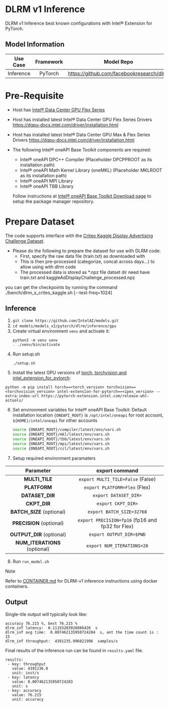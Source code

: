 # DLRM v1 Inference

DLRM v1 Inference best known configurations with Intel® Extension for PyTorch.

## Model Information

| **Use Case** | **Framework** | **Model Repo** | **Branch/Commit/Tag** | **Optional Patch** |
|:---:| :---: |:--------------:|:---------------------:|:------------------:|
|  Inference   |    PyTorch    |       https://github.com/facebookresearch/dlrm        |           -           |         -          |

# Pre-Requisite
* Host has [Intel® Data Center GPU Flex Series](https://ark.intel.com/content/www/us/en/ark/products/series/230021/intel-data-center-gpu-flex-series.html)
* Host has installed latest Intel® Data Center GPU Flex Series Drivers https://dgpu-docs.intel.com/driver/installation.html
* Host has installed latest Intel® Data Center GPU Max & Flex Series Drivers https://dgpu-docs.intel.com/driver/installation.html
* The following Intel® oneAPI Base Toolkit components are required:
  - Intel® oneAPI DPC++ Compiler (Placeholder DPCPPROOT as its installation path)
  - Intel® oneAPI Math Kernel Library (oneMKL) (Placeholder MKLROOT as its installation path)
  - Intel® oneAPI MPI Library
  - Intel® oneAPI TBB Library

  Follow instructions at [Intel® oneAPI Base Toolkit Download page](https://www.intel.com/content/www/us/en/developer/tools/oneapi/base-toolkit-download.html?operatingsystem=linux) to setup the package manager repository.

# Prepare Dataset
The code supports interface with the [Criteo Kaggle Display Advertising Challenge Dataset](https://ailab.criteo.com/ressources/).
   - Please do the following to prepare the dataset for use with DLRM code:
     - First, specify the raw data file (train.txt) as downloaded with
     - This is then pre-processed (categorize, concat across days...) to allow using with dlrm code
     - The processed data is stored as *.npz file
datset dir need have train.txt and kaggleAdDisplayChallenge_processed.npz

you can get the checkpoints by running the command
./bench/dlrm_s_criteo_kaggle.sh [--test-freq=1024]


## Inference
1. `git clone https://github.com/IntelAI/models.git`
2. `cd models/models_v2/pytorch/dlrm/inference/gpu`
3. Create virtual environment `venv` and activate it:
    ```
    python3 -m venv venv
    . ./venv/bin/activate
    ```
4. Run setup.sh
    ```
    ./setup.sh
    ```
5. Install the latest GPU versions of [torch, torchvision and intel_extension_for_pytorch](https://intel.github.io/intel-extension-for-pytorch/index.html#installation):
  ```
  python -m pip install torch==<torch_version> torchvision==<torchvvision_version> intel-extension-for-pytorch==<ipex_version> --extra-index-url https://pytorch-extension.intel.com/release-whl-aitools/
  ```
6. Set environment variables for Intel® oneAPI Base Toolkit: 
    Default installation location `{ONEAPI_ROOT}` is `/opt/intel/oneapi` for root account, `${HOME}/intel/oneapi` for other accounts
    ```bash
    source {ONEAPI_ROOT}/compiler/latest/env/vars.sh
    source {ONEAPI_ROOT}/mkl/latest/env/vars.sh
    source {ONEAPI_ROOT}/tbb/latest/env/vars.sh
    source {ONEAPI_ROOT}/mpi/latest/env/vars.sh
    source {ONEAPI_ROOT}/ccl/latest/env/vars.sh
    ```
7. Setup required environment paramaters

| **Parameter**                |                                  **export command**                                  |
|:---------------------------:|:------------------------------------------------------------------------------------:|
| **MULTI_TILE**               | `export MULTI_TILE=False` (False)                                             |
| **PLATFORM**                 | `export PLATFORM=Flex` (Flex)                                                 |
| **DATASET_DIR**              |                               `export DATASET_DIR=`                                  |
| **CKPT_DIR**                 |                               `export CKPT_DIR=`                                     |
| **BATCH_SIZE** (optional)    |                               `export BATCH_SIZE=32768`                                |
| **PRECISION** (optional)     |                               `export PRECISION=fp16` (fp16 and fp32 for Flex)                               |
| **OUTPUT_DIR** (optional)    |                               `export OUTPUT_DIR=$PWD`                               |
|**NUM_ITERATIONS** (optional) |                               `export NUM_ITERATIONS=20`                             |
8. Run `run_model.sh`

> [!NOTE]
> Refer to [CONTAINER.md](CONTAINER.md) for DLRM-v1 inference instructions using docker containers.
## Output

Single-tile output will typically look like:

```
accuracy 76.215 %, best 76.215 %
dlrm_inf latency:  0.11193203926086426  s
dlrm_inf avg time:  0.007462135950724284  s, ant the time count is : 15
dlrm_inf throughput:  4391235.996821996  samples/s
```


Final results of the inference run can be found in `results.yaml` file.
```
results:
 - key: throughput
   value: 4391236.0
   unit: inst/s
 - key: latency
   value: 0.007462135950724283
   unit: s
 - key: accuracy
   value: 76.215
   unit: accuracy
```
